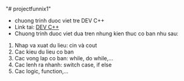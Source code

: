 "# projectfunnix1" 
* chuong trinh duoc viet tre DEV C++
* Link tai: [DEV C++](http://https://sourceforge.net/projects/orwelldevcpp/)
* Chuong trinh duoc viet dua tren nhung kien thuc co ban nhu sau:
1. Nhap va xuat du lieu: cin và cout
2. Cac kieu du lieu co ban
3. Cac vong lap co ban: while, do while,...
4. Cac lenh ra nhanh: switch case, if else
5. Cac logic, function,...

